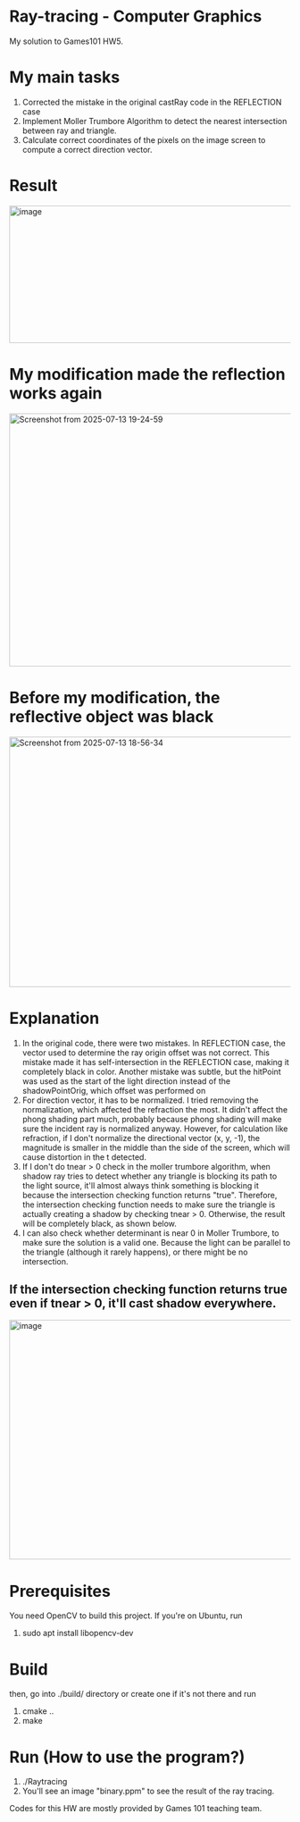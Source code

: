 # Ray-tracing - Computer Graphics
My solution to Games101 HW5. 

# My main tasks
1. Corrected the mistake in the original castRay code in the REFLECTION case
2. Implement Moller Trumbore Algorithm to detect the nearest intersection between ray and triangle.
3. Calculate correct coordinates of the pixels on the image screen to compute a correct direction vector.

# Result
<img width="522" height="246" alt="image" src="https://github.com/user-attachments/assets/91175cd7-f964-4e3b-95ce-5120a8d7279a" />

# My modification made the reflection works again
<img width="750" height="453" alt="Screenshot from 2025-07-13 19-24-59" src="https://github.com/user-attachments/assets/96d2ec7b-c094-4c93-b032-c64fdcdf1bc5" />

# Before my modification, the reflective object was black 
<img width="550" height="448" alt="Screenshot from 2025-07-13 18-56-34" src="https://github.com/user-attachments/assets/04fd4ab5-f3b9-4e9d-8355-b6ac5acf72b6" />

# Explanation
1. In the original code, there were two mistakes. In REFLECTION case, the vector used to determine the ray origin offset was not correct. This mistake made it has self-intersection in the REFLECTION case, making it completely black in color. Another mistake was subtle,
   but the hitPoint was used as the start of the light direction instead of the shadowPointOrig, which offset was performed on
3. For direction vector, it has to be normalized. I tried removing the normalization, which affected the refraction the most. It didn't affect the phong shading part much, probably because phong shading will make sure the incident ray is normalized anyway. 
However, for calculation like refraction, if I don't normalize the directional vector (x, y, -1), the magnitude is smaller in the middle than the side of the screen, which will cause distortion in the t detected. 
4. If I don't do tnear > 0 check in the moller trumbore algorithm, when shadow ray tries to detect whether any triangle is blocking its path to the light source, it'll almost always think something is blocking it because the intersection checking function
returns "true". Therefore, the intersection checking function needs to make sure the triangle is actually creating a shadow by checking tnear > 0. Otherwise, the result will be completely black, as shown below.
5. I can also check whether determinant is near 0 in Moller Trumbore, to make sure the solution is a valid one. Because the light can be parallel to the triangle (although it rarely happens), or there might be no intersection.

## If the intersection checking function returns true even if tnear > 0, it'll cast shadow everywhere. 
<img width="908" height="429" alt="image" src="https://github.com/user-attachments/assets/1ac29aba-a54f-49a1-90d1-3d52d7aa7c7e" />

# Prerequisites
You need OpenCV to build this project. 
If you're on Ubuntu, run 
1. sudo apt install libopencv-dev

# Build
then, go into ./build/ directory or create one if it's not there and run
1. cmake ..
2. make

# Run (How to use the program?)
1. ./Raytracing
2. You'll see an image "binary.ppm" to see the result of the ray tracing.

Codes for this HW are mostly provided by Games 101 teaching team. 
